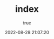 ---
title: index
date: 2022-08-28 21:07:20
permalink: /javascript/
categories:
  - 页面
tags:
  - 
author: 
  name: xugaoyi
  link: https://github.com/xugaoyi
---